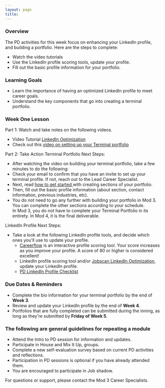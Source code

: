 ```yaml
---
layout: page
title:
---
```


### Overview
The PD activities for this week focus on enhancing your LinkedIn profile, and building a portfolio. Here are the steps to complete:

* Watch the video tutorials 
* Use the LinkedIn profile scoring tools, update your profile. 
* Fill out the basic profile information for your portfolio. 

### Learning Goals
*  Learn the importance of having an optimized LinkedIn profile to meet career goals. 
*  Understand the key components that go into creating a terminal portfolio. 

### Week One Lesson
Part 1: Watch and take notes on the following videos.
 * Video Tutorial [LinkedIn Optimization](https://www.jobscan.co/video-linkedin-optimization)
 * Check out this [video on setting up your Terminal portfolio](https://drive.google.com/file/d/1NqHrdkr0B5wEvEaH9Z8dJK56TcSJoV_t/view)  
 
Part 2: Take Action 
Terminal Portfolio Next Steps:
  * After watching the video on building your terminal portfolio, take a few minutes to do the following:
  * Check your email to confirm that you have an invite to set up your terminal profile.  If not, reach out to the Lead Career Specialist. 
  * Next, read [how to get started ](https://careerdev.turing.edu/resources/terminal_directions) with creating sections of your portfolio.
  * Then, fill out the basic profile information (about section, contact information, previous industries, etc).  
  * You do not need to go any further with building your portfolio in Mod 3. You can complete the other sections according to your schedule.  
    In Mod 3, you do not have to complete your Terminal Portfolio in its entirety. In Mod 4, it is the final deliverable.

LinkedIn Profile Next Steps:  
  * Take a look at the following LinkedIn profile tools, and decide which ones you'll use to update your profile. 
     * [Careerflow](https://chrome.google.com/webstore/detail/careerflow-linkedin-optim/iadokddofjgcgjpjlfhngclhpmaelnli) is an interactive    profile scoring tool. Your score increases as you improve your profile. A score of 80 or higher is considered excellent!  
    * LinkedIn profile scoring tool and/or [Jobscan LinkedIn Optimization](https://www.jobscan.co/linkedin-optimization), update your LinkedIn profile.
    * [PD LinkedIn Profile Checklist](https://docs.google.com/document/d/1af7Ndkcgnvq5Xh9OqJVlG5AN7_j-uGicLlICTsWDw5w/edit?usp=sharing)
   

### Due Dates & Reminders 
* Complete the bio information for your terminal portfolio by the end of **Week 3**.
* Review and update your LinkedIn profile by the end of **Week 4**. 
* Portfolios that are fully completed can be submitted during the inning, as long as they're submitted by **Friday of Week 5**.



### The following are general guidelines for repeating a module
   * Attend the Intro to PD session for information and updates.
   * Participate in House and Mix It Up, groups.
   * Complete a new self-evaluation survey based on current PD activities and reflections.
   * Participation in PD sessions is optional if you have already attended them.
   * You are encouraged to participate in Job shadow. 

For questions or support, please contact the Mod 3 Career Specialists.
